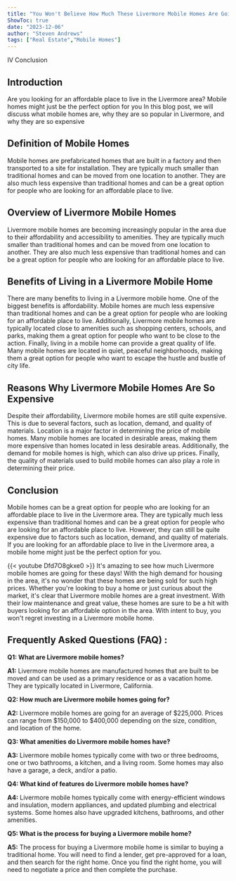 ```yaml
---
title: "You Won't Believe How Much These Livermore Mobile Homes Are Going For!"
ShowToc: true 
date: "2023-12-06"
author: "Steven Andrews" 
tags: ["Real Estate","Mobile Homes"]
---
```

IV Conclusion

## Introduction

Are you looking for an affordable place to live in the Livermore area? Mobile homes might just be the perfect option for you In this blog post, we will discuss what mobile homes are, why they are so popular in Livermore, and why they are so expensive

## Definition of Mobile Homes

Mobile homes are prefabricated homes that are built in a factory and then transported to a site for installation. They are typically much smaller than traditional homes and can be moved from one location to another. They are also much less expensive than traditional homes and can be a great option for people who are looking for an affordable place to live.

## Overview of Livermore Mobile Homes

Livermore mobile homes are becoming increasingly popular in the area due to their affordability and accessibility to amenities. They are typically much smaller than traditional homes and can be moved from one location to another. They are also much less expensive than traditional homes and can be a great option for people who are looking for an affordable place to live.

## Benefits of Living in a Livermore Mobile Home

There are many benefits to living in a Livermore mobile home. One of the biggest benefits is affordability. Mobile homes are much less expensive than traditional homes and can be a great option for people who are looking for an affordable place to live. Additionally, Livermore mobile homes are typically located close to amenities such as shopping centers, schools, and parks, making them a great option for people who want to be close to the action. Finally, living in a mobile home can provide a great quality of life. Many mobile homes are located in quiet, peaceful neighborhoods, making them a great option for people who want to escape the hustle and bustle of city life.

## Reasons Why Livermore Mobile Homes Are So Expensive

Despite their affordability, Livermore mobile homes are still quite expensive. This is due to several factors, such as location, demand, and quality of materials. Location is a major factor in determining the price of mobile homes. Many mobile homes are located in desirable areas, making them more expensive than homes located in less desirable areas. Additionally, the demand for mobile homes is high, which can also drive up prices. Finally, the quality of materials used to build mobile homes can also play a role in determining their price.

## Conclusion

Mobile homes can be a great option for people who are looking for an affordable place to live in the Livermore area. They are typically much less expensive than traditional homes and can be a great option for people who are looking for an affordable place to live. However, they can still be quite expensive due to factors such as location, demand, and quality of materials. If you are looking for an affordable place to live in the Livermore area, a mobile home might just be the perfect option for you.

{{< youtube Dfd7O8gkxe0 >}} 
It's amazing to see how much Livermore mobile homes are going for these days! With the high demand for housing in the area, it's no wonder that these homes are being sold for such high prices. Whether you're looking to buy a home or just curious about the market, it's clear that Livermore mobile homes are a great investment. With their low maintenance and great value, these homes are sure to be a hit with buyers looking for an affordable option in the area. With intent to buy, you won't regret investing in a Livermore mobile home.

## Frequently Asked Questions (FAQ) :
**Q1: What are Livermore mobile homes?**

**A1:** Livermore mobile homes are manufactured homes that are built to be moved and can be used as a primary residence or as a vacation home. They are typically located in Livermore, California. 

**Q2: How much are Livermore mobile homes going for?**

**A2:** Livermore mobile homes are going for an average of $225,000. Prices can range from $150,000 to $400,000 depending on the size, condition, and location of the home. 

**Q3: What amenities do Livermore mobile homes have?**

**A3:** Livermore mobile homes typically come with two or three bedrooms, one or two bathrooms, a kitchen, and a living room. Some homes may also have a garage, a deck, and/or a patio. 

**Q4: What kind of features do Livermore mobile homes have?**

**A4:** Livermore mobile homes typically come with energy-efficient windows and insulation, modern appliances, and updated plumbing and electrical systems. Some homes also have upgraded kitchens, bathrooms, and other amenities. 

**Q5: What is the process for buying a Livermore mobile home?**

**A5:** The process for buying a Livermore mobile home is similar to buying a traditional home. You will need to find a lender, get pre-approved for a loan, and then search for the right home. Once you find the right home, you will need to negotiate a price and then complete the purchase.



